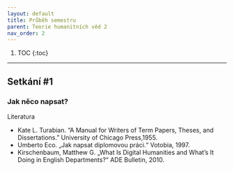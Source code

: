 ```yaml
---
layout: default
title: Průběh semestru
parent: Teorie humanitních věd 2 
nav_order: 2
---
```


1. TOC
{:toc}

---

## Setkání #1
### Jak něco napsat?

Literatura
* Kate L. Turabian. “A Manual for Writers of Term Papers, Theses, and Dissertations.” University of Chicago Press,1955.
* Umberto Eco. „Jak napsat diplomovou práci.“ Votobia, 1997.
* Kirschenbaum, Matthew G. „What Is Digital Humanities and What’s It Doing in English Departments?“ ADE Bulletin, 2010.
